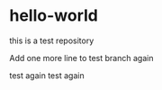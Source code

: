 # hello-world
this is a test repository

Add one more line to test branch again

test again test again
